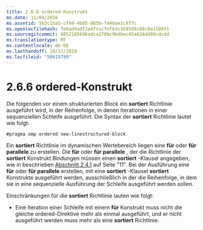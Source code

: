 ```yaml
---
title: 2.6.6 ordered-Konstrukt
ms.date: 11/04/2016
ms.assetid: 5b3c1ba5-cfb8-4b05-865b-f446ae1c9f7c
ms.openlocfilehash: fe6ad4adf2a4fcccfefe3c3585d9c88c0a118931
ms.sourcegitcommit: 6052185696adca270bc9bdbec45a626dd89cdcdd
ms.translationtype: MT
ms.contentlocale: de-DE
ms.lasthandoff: 10/31/2018
ms.locfileid: "50615799"
---
```

# <a name="266-ordered-construct"></a>2.6.6 ordered-Konstrukt

Die folgenden vor einem strukturierten Block ein **sortiert** Richtlinie ausgeführt wird, in der Reihenfolge, in denen Iterationen in einer sequenziellen Schleife ausgeführt. Die Syntax der **sortiert** Richtlinie lautet wie folgt:

```
#pragma omp ordered new-linestructured-block
```

Ein **sortiert** Richtlinie im dynamischen Wertebereich liegen eine **für** oder **für parallele** zu erstellen. Die **für** oder **für parallele** , der die Richtlinie der **sortiert** Konstrukt Bindungen müssen einen **sortiert** -Klausel angegeben, wie in beschrieben [Abschnitt 2.4.1](../../parallel/openmp/2-4-1-for-construct.md) auf Seite "11". Bei der Ausführung eine **für** oder **für parallele** erstellen, mit eine **sortiert** -Klausel **sortiert** Konstrukte ausgeführt werden, ausschließlich in der die Reihenfolge, in dem sie in eine sequenzielle Ausführung der Schleife ausgeführt werden sollen.

Einschränkungen für die **sortiert** Richtlinie lauten wie folgt:

- Eine Iteration einer Schleife mit einem **für** Konstrukt muss nicht die gleiche ordered-Direktive mehr als einmal ausgeführt, und er nicht ausgeführt werden muss mehr als eine **sortiert** Richtlinie.